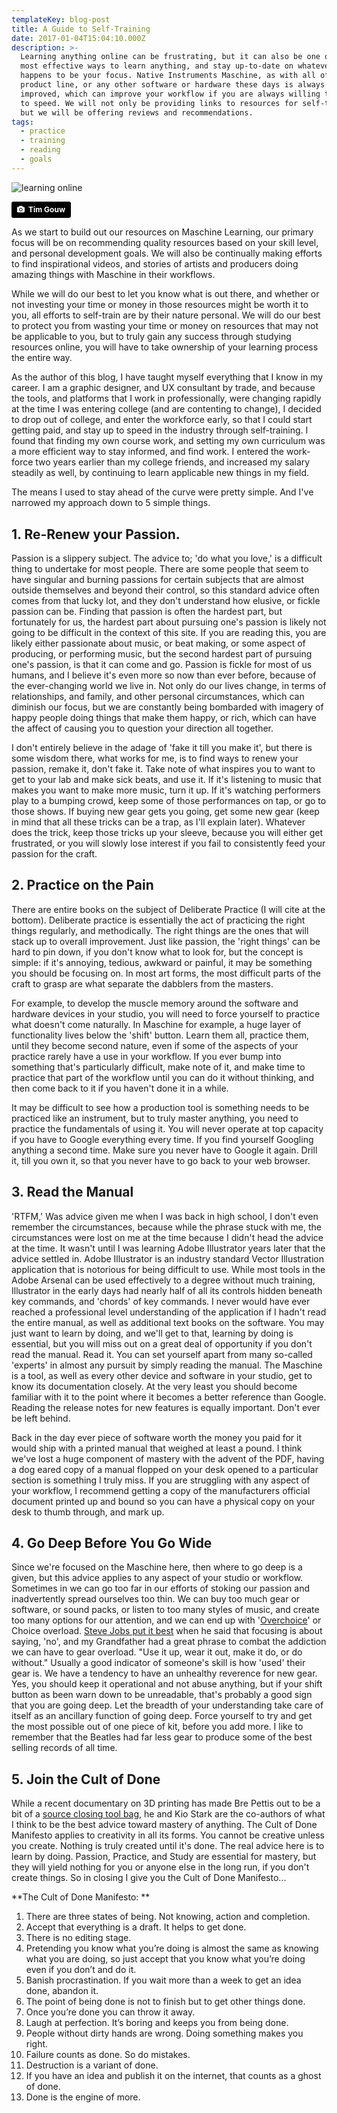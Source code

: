 ```yaml
---
templateKey: blog-post
title: A Guide to Self-Training
date: 2017-01-04T15:04:10.000Z
description: >-
  Learning anything online can be frustrating, but it can also be one of the
  most effective ways to learn anything, and stay up-to-date on whatever subject
  happens to be your focus. Native Instruments Maschine, as with all of the NI
  product line, or any other software or hardware these days is always being
  improved, which can improve your workflow if you are always willing to stay up
  to speed. We will not only be providing links to resources for self-training,
  but we will be offering reviews and recommendations. 
tags:
  - practice
  - training
  - reading
  - goals
---
```

![learning online](/img/tim-gouw-68319-unsplash.jpg)

<a style="background-color:black;color:white;text-decoration:none;padding:4px 6px;font-family:-apple-system, BlinkMacSystemFont, &quot;San Francisco&quot;, &quot;Helvetica Neue&quot;, Helvetica, Ubuntu, Roboto, Noto, &quot;Segoe UI&quot;, Arial, sans-serif;font-size:12px;font-weight:bold;line-height:1.2;display:inline-block;border-radius:3px" href="https://unsplash.com/@punttim?utm_medium=referral&amp;utm_campaign=photographer-credit&amp;utm_content=creditBadge" target="_blank" rel="noopener noreferrer" title="Download free do whatever you want high-resolution photos from Tim Gouw"><span style="display:inline-block;padding:2px 3px"><svg xmlns="http://www.w3.org/2000/svg" style="height:12px;width:auto;position:relative;vertical-align:middle;top:-1px;fill:white" viewBox="0 0 32 32"><title>unsplash-logo</title><path d="M20.8 18.1c0 2.7-2.2 4.8-4.8 4.8s-4.8-2.1-4.8-4.8c0-2.7 2.2-4.8 4.8-4.8 2.7.1 4.8 2.2 4.8 4.8zm11.2-7.4v14.9c0 2.3-1.9 4.3-4.3 4.3h-23.4c-2.4 0-4.3-1.9-4.3-4.3v-15c0-2.3 1.9-4.3 4.3-4.3h3.7l.8-2.3c.4-1.1 1.7-2 2.9-2h8.6c1.2 0 2.5.9 2.9 2l.8 2.4h3.7c2.4 0 4.3 1.9 4.3 4.3zm-8.6 7.5c0-4.1-3.3-7.5-7.5-7.5-4.1 0-7.5 3.4-7.5 7.5s3.3 7.5 7.5 7.5c4.2-.1 7.5-3.4 7.5-7.5z"></path></svg></span><span style="display:inline-block;padding:2px 3px">Tim Gouw</span></a>

As we start to build out our resources on Maschine Learning, our primary focus will be on recommending quality resources based on your skill level, and personal development goals. We will also be continually making efforts to find inspirational videos, and stories of artists and producers doing amazing things with Maschine in their workflows. 

While we will do our best to let you know what is out there, and whether or not investing your time or money in those resources might be worth it to you, all efforts to self-train are by their nature personal. We will do our best to protect you from wasting your time or money on resources that may not be applicable to you, but to truly gain any success through studying resources online, you will have to take ownership of your learning process the entire way. 

As the author of this blog, I have taught myself everything that I know in my career. I am a graphic designer, and UX consultant by trade, and because the tools, and platforms that I work in professionally, were changing rapidly at the time I was entering college (and are contenting to change), I decided to drop out of college, and enter the workforce early, so that I could start getting paid, and stay up to speed in the industry through self-training. I found that finding my own course work, and setting my own curriculum was a more efficient way to stay informed, and find work. I entered the work-force two years earlier than my college friends, and increased my salary steadily as well, by continuing to learn applicable new things in my field. 

The means I used to stay ahead of the curve were pretty simple. And I've narrowed my approach down to 5 simple things. 

## 1. Re-Renew your Passion.

Passion is a slippery subject. The advice to; 'do what you love,' is a difficult thing to undertake for most people. There are some people that seem to have singular and burning passions for certain subjects that are almost outside themselves and beyond their control, so this standard advice often comes from that lucky lot, and they don't understand how elusive, or fickle passion can be. Finding that passion is often the hardest part, but fortunately for us, the hardest part about pursuing one's passion is likely not going to be difficult in the context of this site. If you are reading this, you are likely either passionate about music, or beat making, or some aspect of producing, or performing music, but the second hardest part of pursuing one's passion, is that it can come and go. Passion is fickle for most of us humans, and I believe it's even more so now than ever before, because of the ever-changing world we live in. Not only do our lives change, in terms of relationships, and family, and other personal circumstances, which can diminish our focus, but we are constantly being bombarded with imagery of happy people doing things that make them happy, or rich, which can have the affect of causing you to question your direction all together. 

I don't entirely believe in the adage of 'fake it till you make it', but there is some wisdom there, what works for me, is to find ways to renew your passion, remake it, don't fake it. Take note of what inspires you to want to get to your lab and make sick beats, and use it. If it's listening to music that makes you want to make more music, turn it up. If it's watching performers play to a bumping crowd, keep some of those performances on tap, or go to those shows. If buying new gear gets you going, get some new gear (keep in mind that all these tricks can be a trap, as I'll explain later).  Whatever does the trick, keep those tricks up your sleeve, because you will either get frustrated, or you will slowly lose interest if you fail to consistently feed your passion for the craft. 

## 2. Practice on the Pain

There are entire books on the subject of Deliberate Practice (I will cite at the bottom). Deliberate practice is essentially the act of practicing the right things regularly, and methodically. The right things are the ones that will stack up to overall improvement. Just like passion, the 'right things' can be hard to pin down, if you don't know what to look for, but the concept is simple: if it's annoying, tedious, awkward or painful, it may be something you should be focusing on. In most art forms, the most difficult parts of the craft to grasp are what separate the dabblers from the masters. 

For example, to develop the muscle memory around the software and hardware devices in your studio, you will need to force yourself to practice what doesn't come naturally. In Maschine for example, a huge layer of functionality lives below the 'shift' button. Learn them all, practice them, until they become second nature, even if some of the aspects of your practice rarely have a use in your workflow. If you ever bump into something that's particularly difficult, make note of it, and make time to practice that part of the workflow until you can do it without thinking, and then come back to it if you haven't done it in a while. 

It may be difficult to see how a production tool is something needs to be practiced like an instrument, but to truly master anything, you need to practice the fundamentals of using it. You will never operate at top capacity if you have to Google everything every time. If you find yourself Googling anything a second time. Make sure you never have to Google it again. Drill it, till you own it, so that you never have to go back to your web browser. 

## 3. Read the Manual

'RTFM,' Was advice given me when I was back in high school, I don't even remember the circumstances, because while the phrase stuck with me, the circumstances were lost on me at the time because I didn't head the advice at the time. It wasn't until I was learning Adobe Illustrator years later that the advice settled in. Adobe Illustrator is an industry standard Vector Illustration application that is notorious for being difficult to use. While most tools in the Adobe Arsenal can be used effectively to a degree without much training, Illustrator in the early days had nearly half of all its controls hidden beneath key commands, and 'chords' of key commands. I never would have ever reached a professional level understanding of the application if I hadn't read the entire manual, as well as additional text books on the software. You may just want to learn by doing, and we'll get to that, learning by doing is essential, but you will miss out on a great deal of opportunity if you don't read the manual. Read it. You can set yourself apart from many so-called 'experts' in almost any pursuit by simply reading the manual. The Maschine is a tool, as well as every other device and software in your studio, get to know its documentation closely. At the very least you should become familiar with it to the point where it becomes a better reference than Google. Reading the release notes for new features is equally important. Don't ever be left behind. 

Back in the day ever piece of software worth the money you paid for it would ship with a printed manual that weighed at least a pound. I think we've lost a huge component of mastery with the advent of the PDF, having a dog eared copy of a manual flopped on your desk opened to a particular section is something I truly miss. If you are struggling with any aspect of your workflow, I recommend getting a copy of the manufacturers official document printed up and bound so you can have a physical copy on your desk to thumb through, and mark up. 

## 4. Go Deep Before You Go Wide

Since we're focused on the Maschine here, then where to go deep is a given, but this advice applies to any aspect of your studio or workflow. Sometimes in we can go too far in our efforts of stoking our passion and inadvertently spread ourselves too thin. We can buy too much gear or software, or sound packs, or listen to too many styles of music, and create too many options for our attention, and we can end up with '[Overchoice](https://en.wikipedia.org/wiki/Overchoice)' or Choice overload. [Steve Jobs put it best](https://www.youtube.com/watch?v=6pTv_DJNfTg) when he said that  focusing is about saying, 'no', and my Grandfather had a great phrase to combat the addiction we can have to gear overload. "Use it up, wear it out, make it do, or do without." Usually a good indicator of someone's skill is how 'used' their gear is. We have a tendency to have an unhealthy reverence for new gear. Yes, you should keep it operational and not abuse anything, but if your shift button as been warn down to be unreadable, that's probably a good sign that you are going deep. Let the breadth of your understanding take care of itself as an ancillary function of going deep. Force yourself to try and get the most possible out of one piece of kit, before you add more. I like to remember that the Beatles had far less gear to produce some of the best selling records of all time. 

## 5. Join the Cult of Done

While a recent documentary on 3D printing has made Bre Pettis out to be a bit of a [source closing tool bag](https://www.netflix.com/title/80005444), he and Kio Stark are the co-authors of what I think to be the best advice toward mastery of anything. The Cult of Done Manifesto applies to creativity in all its forms. You cannot be creative unless you create. Nothing is truly created until it's done. The real advice here is to learn by doing. Passion, Practice, and Study are essential for mastery, but they will yield nothing for you or anyone else in the long run, if you don't create things. So in closing I give you the Cult of Done Manifesto...

**The Cult of Done Manifesto: **

1. There are three states of being. Not knowing, action and completion.
2. Accept that everything is a draft. It helps to get done.
3. There is no editing stage.
4. Pretending you know what you’re doing is almost the same as knowing what you
   are doing, so just accept that you know what you’re doing even if you don’t
   and do it.
5. Banish procrastination. If you wait more than a week to get an idea done, abandon it.
6. The point of being done is not to finish but to get other things done.
7. Once you’re done you can throw it away.
8. Laugh at perfection. It’s boring and keeps you from being done.
9. People without dirty hands are wrong. Doing something makes you right.
10. Failure counts as done. So do mistakes.
11. Destruction is a variant of done.
12. If you have an idea and publish it on the internet, that counts as a ghost of done.
13. Done is the engine of more.
